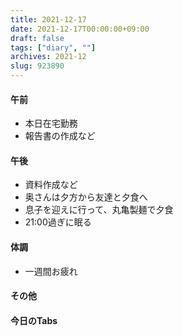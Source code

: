 ```yaml
---
title: 2021-12-17
date: 2021-12-17T00:00:00+09:00
draft: false
tags: ["diary", ""]
archives: 2021-12
slug: 923890
---
```

#### 午前
- 本日在宅勤務
- 報告書の作成など
#### 午後
- 資料作成など
- 奥さんは夕方から友達と夕食へ
- 息子を迎えに行って、丸亀製麺で夕食
- 21:00過ぎに眠る
#### 体調
- 一週間お疲れ
#### その他
#### 今日のTabs